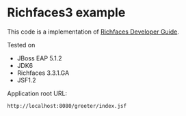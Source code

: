 # Richfaces3 example

This code is a implementation of [Richfaces Developer Guide](https://access.redhat.com/documentation/en-us/jboss_enterprise_application_platform/5/html-single/richfaces_developer_guide/index#GettingStarted).

Tested on
- JBoss EAP 5.1.2
- JDK6
- Richfaces 3.3.1.GA
- JSF1.2

Application root URL:
```
http://localhost:8080/greeter/index.jsf
```
